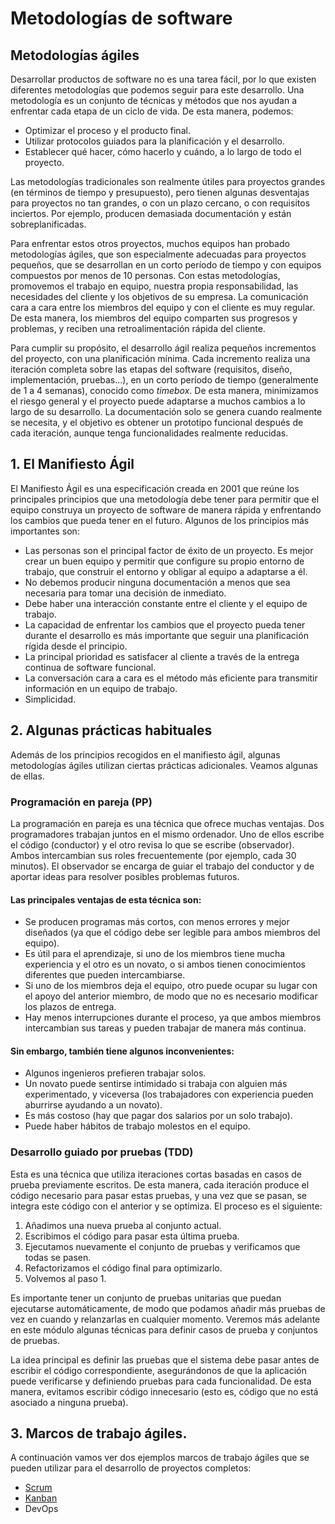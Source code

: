 # Metodologías de software


## Metodologías ágiles

Desarrollar productos de software no es una tarea fácil, por lo que existen diferentes metodologías que podemos seguir para este desarrollo. Una metodología es un conjunto de técnicas y métodos que nos ayudan a enfrentar cada etapa de un ciclo de vida. De esta manera, podemos:

- Optimizar el proceso y el producto final.
- Utilizar protocolos guiados para la planificación y el desarrollo.
- Establecer qué hacer, cómo hacerlo y cuándo, a lo largo de todo el proyecto.

Las metodologías tradicionales son realmente útiles para proyectos grandes (en términos de tiempo y presupuesto), pero tienen algunas desventajas para proyectos no tan grandes, o con un plazo cercano, o con requisitos inciertos. Por ejemplo, producen demasiada documentación y están sobreplanificadas.

Para enfrentar estos otros proyectos, muchos equipos han probado metodologías ágiles, que son especialmente adecuadas para proyectos pequeños, que se desarrollan en un corto período de tiempo y con equipos compuestos por menos de 10 personas. Con estas metodologías, promovemos el trabajo en equipo, nuestra propia responsabilidad, las necesidades del cliente y los objetivos de su empresa. La comunicación cara a cara entre los miembros del equipo y con el cliente es muy regular. De esta manera, los miembros del equipo comparten sus progresos y problemas, y reciben una retroalimentación rápida del cliente.

Para cumplir su propósito, el desarrollo ágil realiza pequeños incrementos del proyecto, con una planificación mínima. Cada incremento realiza una iteración completa sobre las etapas del software (requisitos, diseño, implementación, pruebas...), en un corto período de tiempo (generalmente de 1 a 4 semanas), conocido como *timebox*. De esta manera, minimizamos el riesgo general y el proyecto puede adaptarse a muchos cambios a lo largo de su desarrollo. La documentación solo se genera cuando realmente se necesita, y el objetivo es obtener un prototipo funcional después de cada iteración, aunque tenga funcionalidades realmente reducidas.

## 1. El Manifiesto Ágil
El Manifiesto Ágil es una especificación creada en 2001 que reúne los principales principios que una metodología debe tener para permitir que el equipo construya un proyecto de software de manera rápida y enfrentando los cambios que pueda tener en el futuro. Algunos de los principios más importantes son:
- Las personas son el principal factor de éxito de un proyecto. Es mejor crear un buen equipo y permitir que configure su propio entorno de trabajo, que construir el entorno y obligar al equipo a adaptarse a él.
- No debemos producir ninguna documentación a menos que sea necesaria para tomar una decisión de inmediato.
- Debe haber una interacción constante entre el cliente y el equipo de trabajo.
- La capacidad de enfrentar los cambios que el proyecto pueda tener durante el desarrollo es más importante que seguir una planificación rígida desde el principio.
- La principal prioridad es satisfacer al cliente a través de la entrega continua de software funcional.
- La conversación cara a cara es el método más eficiente para transmitir información en un equipo de trabajo.
- Simplicidad.

## 2. Algunas prácticas habituales

Además de los principios recogidos en el manifiesto ágil, algunas metodologías ágiles utilizan ciertas prácticas adicionales. Veamos algunas de ellas.

### **Programación en pareja (PP)**

La programación en pareja es una técnica que ofrece muchas ventajas. Dos programadores trabajan juntos en el mismo ordenador. Uno de ellos escribe el código (conductor) y el otro revisa lo que se escribe (observador). Ambos intercambian sus roles frecuentemente (por ejemplo, cada 30 minutos). El observador se encarga de guiar el trabajo del conductor y de aportar ideas para resolver posibles problemas futuros.

#### Las principales ventajas de esta técnica son:

- Se producen programas más cortos, con menos errores y mejor diseñados (ya que el código debe ser legible para ambos miembros del equipo).
- Es útil para el aprendizaje, si uno de los miembros tiene mucha experiencia y el otro es un novato, o si ambos tienen conocimientos diferentes que pueden intercambiarse.
- Si uno de los miembros deja el equipo, otro puede ocupar su lugar con el apoyo del anterior miembro, de modo que no es necesario modificar los plazos de entrega.
- Hay menos interrupciones durante el proceso, ya que ambos miembros intercambian sus tareas y pueden trabajar de manera más continua.

#### Sin embargo, también tiene algunos inconvenientes:

- Algunos ingenieros prefieren trabajar solos.
- Un novato puede sentirse intimidado si trabaja con alguien más experimentado, y viceversa (los trabajadores con experiencia pueden aburrirse ayudando a un novato).
- Es más costoso (hay que pagar dos salarios por un solo trabajo).
- Puede haber hábitos de trabajo molestos en el equipo.

### **Desarrollo guiado por pruebas (TDD)**

Esta es una técnica que utiliza iteraciones cortas basadas en casos de prueba previamente escritos. De esta manera, cada iteración produce el código necesario para pasar estas pruebas, y una vez que se pasan, se integra este código con el anterior y se optimiza. El proceso es el siguiente:

1. Añadimos una nueva prueba al conjunto actual.
2. Escribimos el código para pasar esta última prueba.
3. Ejecutamos nuevamente el conjunto de pruebas y verificamos que todas se pasen.
4. Refactorizamos el código final para optimizarlo.
5. Volvemos al paso 1.

Es importante tener un conjunto de pruebas unitarias que puedan ejecutarse automáticamente, de modo que podamos añadir más pruebas de vez en cuando y relanzarlas en cualquier momento. Veremos más adelante en este módulo algunas técnicas para definir casos de prueba y conjuntos de pruebas.

La idea principal es definir las pruebas que el sistema debe pasar antes de escribir el código correspondiente, asegurándonos de que la aplicación puede verificarse y definiendo pruebas para cada funcionalidad. De esta manera, evitamos escribir código innecesario (esto es, código que no está asociado a ninguna prueba).



## 3. Marcos de trabajo ágiles.

A continuación vamos ver dos ejemplos marcos de trabajo ágiles que se pueden utilizar para el desarrollo de proyectos completos:

- [Scrum](./scrum.md)
- [Kanban](./kanban.md)
- DevOps




